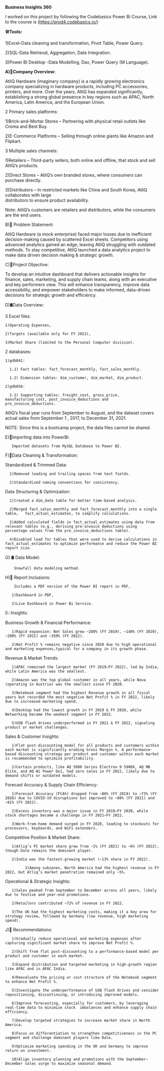 **Business Insights 360**

I worked on this project by following the Codebasics Power Bi Course, Link to the course is     (https://prod4.codebasics.io/)

**🛠️Tools:**

  1)Excel-Data cleaning and transformation, Pivot Table, Power Query.
  
  2)SQL-Data Retrieval, Aggregation, Data Integration.
  
  3)Power BI Desktop -Data Modelling, Dax, Power Query (M Language).
  
**A)🏬Company Overview:**

AtliQ Hardware (imaginary company) is a rapidly growing electronics company specializing in hardware products, including PC accessories, printers, and more. Over the years, AtliQ has expanded significantly, establishing a strong global presence in key regions such as APAC, North America, Latin America, and the European Union.

2 Primary sales platforms:

   1)Brick-and-Mortar Stores – Partnering with physical retail outlets like Croma and Best Buy.
   
   2)E-Commerce Platforms – Selling through online giants like Amazon and Flipkart.
   
3 Multiple sales channels:

   1)Retailers – Third-party sellers, both online and offline, that stock and sell AtliQ’s products.
   
   2)Direct Stores – AtliQ’s own branded stores, where consumers can purchase directly.
   
   3)Distributors – In restricted markets like China and South Korea, AtliQ collaborates with large      
    distributors to ensure product availability.
       
Note: AtliQ’s customers are retailers and distributors, while the consumers are the end users.

B)🔎 Problem Statement:

AtliQ Hardware (a mock enterprise) faced major losses due to inefficient decision-making caused by scattered Excel sheets. Competitors using advanced analytics gained an edge, leaving AtliQ struggling with outdated methods. To stay competitive, AtliQ launched a data analytics project to make data driven decision making & strategic growth.

C)🎯Project Objective:

To develop an intuitive dashboard that delivers actionable insights for finance, sales, marketing, and supply chain teams, along with an executive and key performers view. This will enhance transparency, improve data accessibility, and empower stakeholders to make informed, data-driven decisions for strategic growth and efficiency.

D)🛢Data Overview:

3 Excel files:

    1)Operating Expenses,
    
    2)Targets (available only for FY 2022),
    
    3)Market Share (limited to the Personal Computer division).
    
2 databases:

    1)gdb041:
		
      1.1) Fact tables: fact_forecast_monthly, fact_sales_monthly.
			
      1.2) Dimension tables: dim_customer, dim_market, dim_product.
			
    2)gdb056:
		
      2.1) Supporting tables: freight_cost, gross_price, manufacturing_cost, post_invoice_deductions and pre_invoice_deductions.

 AtliQ’s fiscal year runs from September to August, and the dataset covers actual sales from  September    1 , 2017, to December 31, 2021.
 
 NOTE: Since this is a bootcamp project, the data files cannot be shared.

E)📑Importing data into PowerBi:

       Imported datasets from MySQL Database to Power BI.

F)🧹️Data Cleaning & Transformation:

Standardized & Trimmed Data:

      1)Removed leading and trailing spaces from text fields.
			
      2)Standardized naming conventions for consistency.
			
Data Structuring & Optimization:

      1)Created a dim_date table for better time-based analysis.
			
      2)Merged fact_sales_monthly and fact_forecast_monthly into a single table,   fact_actual_estimates, to simplify calculations.
			
      3)Added calculated fields in fact_actual_estimates using data from relevant tables (e.g., deriving pre-invoice deductions using percentage values from the pre_invoice_deductions table).
			
      4)Disabled load for tables that were used to derive calculations in fact_actual_estimates to optimize performance and reduce the Power BI report size.

G) 🛢 Data Model:

        Snowfall data modeling method.

H)📑 Report Inclusions:

        Includes a PDF version of the Power BI report in PDF,
				
       1)Dashboard in PDF,
			 
       2)Live Dashboard in Power Bi Service.
			 
I)💡Insights:

Business Growth & Financial Performance:

       1)Rapid expansion: Net Sales grew ~280% (FY 2019), ~140% (FY 2020), ~200% (FY 2021) and ~350% (FY 2022).
			 
       2)Net Profit % remains negative since 2020 due to high operational and marketing expenses,typical for a company in its growth phase.
			 
Revenue & Market Trends:

       1)APAC remained the largest market (FY 2019–FY 2022), led by India, while Latin America was the smallest.
			 
       2)Amazon was the top global customer in all years, while Nova (operating in Austria) was the smallest since FY 2020.
			 
       3)Notebook segment had the highest Revenue growth in all fiscal years but recorded the most negative Net Profit % in FY 2022, likely due to increased marketing spend.
			 
       4)Desktop had the lowest growth in FY 2019 & FY 2020, while Networking became the weakest segment in FY 2022.
			 
       5)USB flash drives underperformed in FY 2021 & FY 2022, signaling product or market challenges.
			 
Sales & Customer Insights:

       1)Flat post-discounting model for all products and customers within each market is significantly eroding Gross Margin %. A performance-based discounting strategy per product and customer within each market is recommended to optimize profitability.
			 
       2)Certain products, like AQ 5000 Series Electron 9 5900X, AQ MB Elite, and AQ Wi Power Dx1, had zero sales in FY 2022, likely due to demand shifts or outdated models.
			 
Forecast Accuracy & Supply Chain Efficiency:

       1)Forecast Accuracy (FCA%) dropped from ~86% (FY 2019) to ~73% (FY 2020) due to COVID-19 disruptions but improved to ~80% (FY 2021) and ~81% (FY 2022).
			 
       2)Excess inventory was a major issue in FY 2019–FY 2020, while stock shortages became a challenge in FY 2021–FY 2022.
			 
       3)Work-from-home demand surged in FY 2020, leading to stockouts for processors, keyboards, and WiFi extenders.
			 
Competitive Position & Market Share:

       1)Atliq’s PC market share grew from ~1% (FY 2021) to ~6% (FY 2022), though Dale remains the dominant player.
			 
       2)India was the fastest-growing market (~13% share in FY 2022).
          
			 3)Among subzones, North America had the highest revenue in FY 2022, but Atliq’s market penetration remained only ~5%.
		
Operational & Strategic Insights:

       1)Sales peaked from September to December across all years, likely due to festive and year-end promotions.
			 
       2)Retailers contributed ~72% of revenue in FY 2022.
			 
       3)The UK had the highest marketing costs, making it a key area for strategy review, followed by Germany (low revenue, high marketing spend).
			 
J)📝 Recommendations: 

       1)Gradually reduce operational and marketing expenses after capturing significant market share to improve Net Profit %.
			 
       2)Shift from flat post-discounting to a performance-based model per product and customer in each market.
			 
       3)Expand distribution and targeted marketing in high-growth region like APAC and in APAC India.
			 
       4)Reevaluate the pricing or cost structure of the Notebook segment to enhance Net Profit %.
			 
       5)Investigate the underperformance of USB flash drives and consider repositioning, discontinuing, or introducing improved models.
			 
       6)Improve forecasting, especially for customers, by leveraging real-time data to minimize stock  imbalances and enhance supply chain efficiency.
			 
       7)Develop targeted strategies to increase market share in North America.
			 
       8)Focus on differentiation to strengthen competitiveness in the PC segment and challenge dominant players like Dale.
			 
       9)Optimize marketing spending in the UK and Germany to improve return on investment.
			 
       10)Align inventory planning and promotions with the September–December sales surge to maximize seasonal demand.
